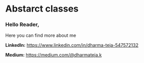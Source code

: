 # Abstarct classes
### Hello Reader,
Here you can find more about me

**LinkedIn:** https://www.linkedin.com/in/dharma-teja-547572132

**Medium:** https://medium.com/@dharmateja.k
